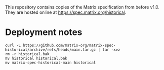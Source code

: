 This repository contains copies of the Matrix specification from before
v1.0. They are hosted online at https://spec.matrix.org/historical.

# Deployment notes

```
curl -L https://github.com/matrix-org/matrix-spec-historical/archive/refs/heads/main.tar.gz | tar -xvz
rm -r historical.bak
mv historical historical.bak
mv matrix-spec-historical-main historical
```
